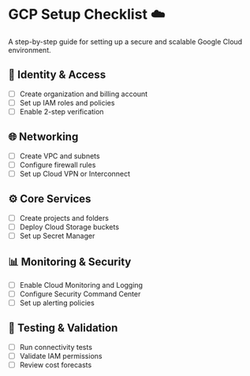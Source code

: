 # GCP Setup Checklist ☁️

A step-by-step guide for setting up a secure and scalable Google Cloud environment.

## 🔐 Identity & Access
- [ ] Create organization and billing account
- [ ] Set up IAM roles and policies
- [ ] Enable 2-step verification

## 🌐 Networking
- [ ] Create VPC and subnets
- [ ] Configure firewall rules
- [ ] Set up Cloud VPN or Interconnect

## ⚙️ Core Services
- [ ] Create projects and folders
- [ ] Deploy Cloud Storage buckets
- [ ] Set up Secret Manager

## 📊 Monitoring & Security
- [ ] Enable Cloud Monitoring and Logging
- [ ] Configure Security Command Center
- [ ] Set up alerting policies

## 🧪 Testing & Validation
- [ ] Run connectivity tests
- [ ] Validate IAM permissions
- [ ] Review cost forecasts
